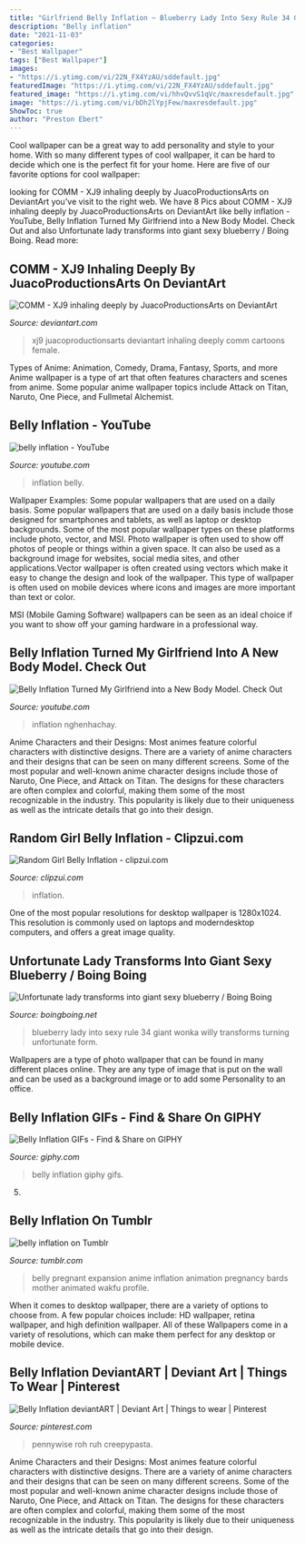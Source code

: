 ```yaml
---
title: "Girlfriend Belly Inflation ~ Blueberry Lady Into Sexy Rule 34 Giant Wonka Willy Transforms Turning Unfortunate Form"
description: "Belly inflation"
date: "2021-11-03"
categories:
- "Best Wallpaper"
tags: ["Best Wallpaper"]
images:
- "https://i.ytimg.com/vi/22N_FX4YzAU/sddefault.jpg"
featuredImage: "https://i.ytimg.com/vi/22N_FX4YzAU/sddefault.jpg"
featured_image: "https://i.ytimg.com/vi/hhvQvvS1qVc/maxresdefault.jpg"
image: "https://i.ytimg.com/vi/bDh2lYpjFew/maxresdefault.jpg"
ShowToc: true
author: "Preston Ebert"
---
```



Cool wallpaper can be a great way to add personality and style to your home. With so many different types of cool wallpaper, it can be hard to decide which one is the perfect fit for your home. Here are five of our favorite options for cool wallpaper: 

	

		
looking for COMM - XJ9 inhaling deeply by JuacoProductionsArts on DeviantArt you've visit to the right web. We have 8 Pics about COMM - XJ9 inhaling deeply by JuacoProductionsArts on DeviantArt like belly inflation - YouTube, Belly Inflation Turned My Girlfriend into a New Body Model. Check Out and also Unfortunate lady transforms into giant sexy blueberry / Boing Boing. Read more:
		
    
## COMM - XJ9 Inhaling Deeply By JuacoProductionsArts On DeviantArt

<img loading=lazy src="https://images-wixmp-ed30a86b8c4ca887773594c2.wixmp.com/f/d3abd38c-8f5e-47f6-bb3a-ada2581d4090/daarxc0-dcc38762-5768-4c6c-a140-e0a50601ad0b.png/v1/fill/w_767,h_1042,strp/comm___xj9_inhaling_deeply_by_juacoproductionsarts_daarxc0-pre.png?token=eyJ0eXAiOiJKV1QiLCJhbGciOiJIUzI1NiJ9.eyJzdWIiOiJ1cm46YXBwOjdlMGQxODg5ODIyNjQzNzNhNWYwZDQxNWVhMGQyNmUwIiwiaXNzIjoidXJuOmFwcDo3ZTBkMTg4OTgyMjY0MzczYTVmMGQ0MTVlYTBkMjZlMCIsIm9iaiI6W1t7ImhlaWdodCI6Ijw9MTEwMCIsInBhdGgiOiJcL2ZcL2QzYWJkMzhjLThmNWUtNDdmNi1iYjNhLWFkYTI1ODFkNDA5MFwvZGFhcnhjMC1kY2MzODc2Mi01NzY4LTRjNmMtYTE0MC1lMGE1MDYwMWFkMGIucG5nIiwid2lkdGgiOiI8PTgwOSJ9XV0sImF1ZCI6WyJ1cm46c2VydmljZTppbWFnZS5vcGVyYXRpb25zIl19.U-XuVP5Sin5t4GAQgnkMzcBFqgsVqAmv3iB9lUbpI7E" onerror="this.onerror=null;this.src='https://tse3.mm.bing.net/th?id=OIP.sm0D2f8pxchl1erdPA_rXgHaKD&amp;pid=15.1';" alt="COMM - XJ9 inhaling deeply by JuacoProductionsArts on DeviantArt">

_Source: deviantart.com_

>xj9 juacoproductionsarts deviantart inhaling deeply comm cartoons female. 

	

Types of Anime: Animation, Comedy, Drama, Fantasy, Sports, and more
Anime wallpaper is a type of art that often features characters and scenes from anime. Some popular anime wallpaper topics include Attack on Titan, Naruto, One Piece, and Fullmetal Alchemist.

    
## Belly Inflation - YouTube

<img loading=lazy src="https://i.ytimg.com/vi/hhvQvvS1qVc/maxresdefault.jpg" onerror="this.onerror=null;this.src='https://tse3.mm.bing.net/th?id=OIP.gEba74SQWhIhPrFTKr2UcQHaEK&amp;pid=15.1';" alt="belly inflation - YouTube">

_Source: youtube.com_

>inflation belly. 

	

Wallpaper Examples: Some popular wallpapers that are used on a daily basis.
Some popular wallpapers that are used on a daily basis include those designed for smartphones and tablets, as well as laptop or desktop backgrounds. Some of the most popular wallpaper types on these platforms include photo, vector, and MSI. 
Photo wallpaper is often used to show off photos of people or things within a given space. It can also be used as a background image for websites, social media sites, and other applications.Vector wallpaper is often created using vectors which make it easy to change the design and look of the wallpaper. This type of wallpaper is often used on mobile devices where icons and images are more important than text or color. 

MSI (Mobile Gaming Software) wallpapers can be seen as an ideal choice if you want to show off your gaming hardware in a professional way.

    
## Belly Inflation Turned My Girlfriend Into A New Body Model. Check Out

<img loading=lazy src="https://i.ytimg.com/vi/bDh2lYpjFew/maxresdefault.jpg" onerror="this.onerror=null;this.src='https://tse4.mm.bing.net/th?id=OIP.eIhSgZbRXocNS4ExkU2FeQHaEK&amp;pid=15.1';" alt="Belly Inflation Turned My Girlfriend into a New Body Model. Check Out">

_Source: youtube.com_

>inflation nghenhachay. 

	

Anime Characters and their Designs: Most animes feature colorful characters with distinctive designs.
There are a variety of anime characters and their designs that can be seen on many different screens. Some of the most popular and well-known anime character designs include those of Naruto, One Piece, and Attack on Titan. The designs for these characters are often complex and colorful, making them some of the most recognizable in the industry. This popularity is likely due to their uniqueness as well as the intricate details that go into their design.

    
## Random Girl Belly Inflation - Clipzui.com

<img loading=lazy src="https://i.ytimg.com/vi/22N_FX4YzAU/sddefault.jpg" onerror="this.onerror=null;this.src='https://tse1.mm.bing.net/th?id=OIP.4pFs6MsB4Hia56hXwNjf_AHaFj&amp;pid=15.1';" alt="Random Girl Belly Inflation - clipzui.com">

_Source: clipzui.com_

>inflation. 

	

One of the most popular resolutions for desktop wallpaper is 1280x1024. This resolution is commonly used on laptops and moderndesktop computers, and offers a great image quality.

    
## Unfortunate Lady Transforms Into Giant Sexy Blueberry / Boing Boing

<img loading=lazy src="http://media.boingboing.net/wp-content/uploads/2016/10/blueberry-girl.jpg" onerror="this.onerror=null;this.src='https://tse4.mm.bing.net/th?id=OIP.v-v2c3ZUMPr8_LE4IFI1kQHaEE&amp;pid=15.1';" alt="Unfortunate lady transforms into giant sexy blueberry / Boing Boing">

_Source: boingboing.net_

>blueberry lady into sexy rule 34 giant wonka willy transforms turning unfortunate form. 

	



Wallpapers are a type of photo wallpaper that can be found in many different places online. They are any type of image that is put on the wall and can be used as a background image or to add some Personality to an office.

    
## Belly Inflation GIFs - Find &amp; Share On GIPHY

<img loading=lazy src="https://media.giphy.com/media/WYySGVGC1f54s/200.gif" onerror="this.onerror=null;this.src='https://tse1.mm.bing.net/th?id=OIP.6CGYQ0N2yfaY54U1xdcVugAAAA&amp;pid=15.1';" alt="Belly Inflation GIFs - Find &amp; Share on GIPHY">

_Source: giphy.com_

>belly inflation giphy gifs. 

	

5.

    
## Belly Inflation On Tumblr

<img loading=lazy src="https://68.media.tumblr.com/f07baa9d87215ad8762c4708c26f96e1/tumblr_oeurcf5OMt1vx92vbo1_500.jpg" onerror="this.onerror=null;this.src='https://tse1.mm.bing.net/th?id=OIP.uU7SoO1YfSQxD7of7CwIMgHaHG&amp;pid=15.1';" alt="belly inflation on Tumblr">

_Source: tumblr.com_

>belly pregnant expansion anime inflation animation pregnancy bards mother animated wakfu profile. 

	

When it comes to desktop wallpaper, there are a variety of options to choose from. A few popular choices include: HD wallpaper, retina wallpaper, and high definition wallpaper. All of these Wallpapers come in a variety of resolutions, which can make them perfect for any desktop or mobile device. 

    
## Belly Inflation DeviantART | Deviant Art | Things To Wear | Pinterest

<img loading=lazy src="https://i.pinimg.com/474x/d6/58/7f/d6587f4bbb1a318d53d0a7a0e36c9b31.jpg" onerror="this.onerror=null;this.src='https://tse3.mm.bing.net/th?id=OIP.WElCRjzQWKdHHkeELksB3AAAAA&amp;pid=15.1';" alt="Belly Inflation deviantART | Deviant Art | Things to wear | Pinterest">

_Source: pinterest.com_

>pennywise roh ruh creepypasta. 

	

Anime Characters and their Designs: Most animes feature colorful characters with distinctive designs.
There are a variety of anime characters and their designs that can be seen on many different screens. Some of the most popular and well-known anime character designs include those of Naruto, One Piece, and Attack on Titan. The designs for these characters are often complex and colorful, making them some of the most recognizable in the industry. This popularity is likely due to their uniqueness as well as the intricate details that go into their design.

